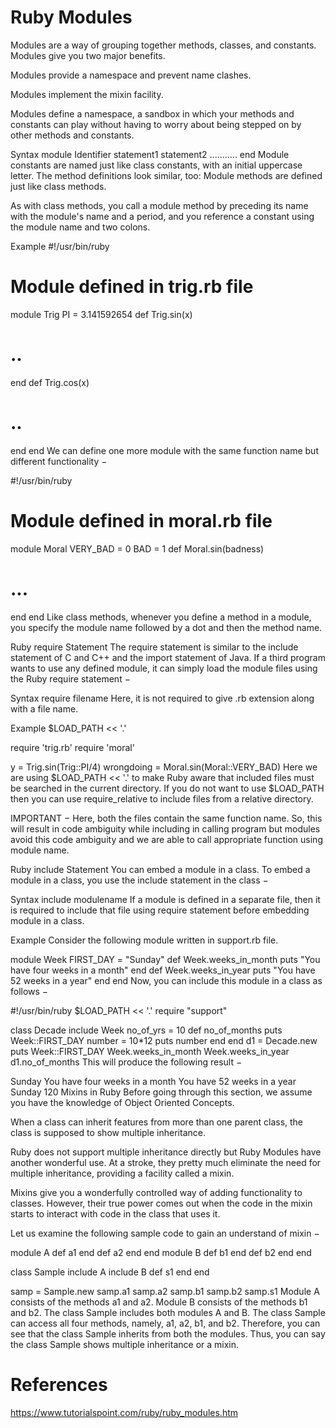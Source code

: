 # Ruby Modules

Modules are a way of grouping together methods, classes, and constants. Modules give you two major benefits.

Modules provide a namespace and prevent name clashes.

Modules implement the mixin facility.

Modules define a namespace, a sandbox in which your methods and constants can play without having to worry about being stepped on by other methods and constants.

Syntax
module Identifier
   statement1
   statement2
   ...........
end
Module constants are named just like class constants, with an initial uppercase letter. The method definitions look similar, too: Module methods are defined just like class methods.

As with class methods, you call a module method by preceding its name with the module's name and a period, and you reference a constant using the module name and two colons.

Example
#!/usr/bin/ruby

# Module defined in trig.rb file

module Trig
   PI = 3.141592654
   def Trig.sin(x)
   # ..
   end
   def Trig.cos(x)
   # ..
   end
end
We can define one more module with the same function name but different functionality −

#!/usr/bin/ruby

# Module defined in moral.rb file

module Moral
   VERY_BAD = 0
   BAD = 1
   def Moral.sin(badness)
   # ...
   end
end
Like class methods, whenever you define a method in a module, you specify the module name followed by a dot and then the method name.

Ruby require Statement
The require statement is similar to the include statement of C and C++ and the import statement of Java. If a third program wants to use any defined module, it can simply load the module files using the Ruby require statement −

Syntax
require filename
Here, it is not required to give .rb extension along with a file name.

Example
$LOAD_PATH << '.'

require 'trig.rb'
require 'moral'

y = Trig.sin(Trig::PI/4)
wrongdoing = Moral.sin(Moral::VERY_BAD)
Here we are using $LOAD_PATH << '.' to make Ruby aware that included files must be searched in the current directory. If you do not want to use $LOAD_PATH then you can use require_relative to include files from a relative directory.

IMPORTANT − Here, both the files contain the same function name. So, this will result in code ambiguity while including in calling program but modules avoid this code ambiguity and we are able to call appropriate function using module name.

Ruby include Statement
You can embed a module in a class. To embed a module in a class, you use the include statement in the class −

Syntax
include modulename
If a module is defined in a separate file, then it is required to include that file using require statement before embedding module in a class.

Example
Consider the following module written in support.rb file.

module Week
   FIRST_DAY = "Sunday"
   def Week.weeks_in_month
      puts "You have four weeks in a month"
   end
   def Week.weeks_in_year
      puts "You have 52 weeks in a year"
   end
end
Now, you can include this module in a class as follows −

#!/usr/bin/ruby
$LOAD_PATH << '.'
require "support"

class Decade
include Week
   no_of_yrs = 10
   def no_of_months
      puts Week::FIRST_DAY
      number = 10*12
      puts number
   end
end
d1 = Decade.new
puts Week::FIRST_DAY
Week.weeks_in_month
Week.weeks_in_year
d1.no_of_months
This will produce the following result −

Sunday
You have four weeks in a month
You have 52 weeks in a year
Sunday
120
Mixins in Ruby
Before going through this section, we assume you have the knowledge of Object Oriented Concepts.

When a class can inherit features from more than one parent class, the class is supposed to show multiple inheritance.

Ruby does not support multiple inheritance directly but Ruby Modules have another wonderful use. At a stroke, they pretty much eliminate the need for multiple inheritance, providing a facility called a mixin.

Mixins give you a wonderfully controlled way of adding functionality to classes. However, their true power comes out when the code in the mixin starts to interact with code in the class that uses it.

Let us examine the following sample code to gain an understand of mixin −

module A
   def a1
   end
   def a2
   end
end
module B
   def b1
   end
   def b2
   end
end

class Sample
include A
include B
   def s1
   end
end

samp = Sample.new
samp.a1
samp.a2
samp.b1
samp.b2
samp.s1
Module A consists of the methods a1 and a2. Module B consists of the methods b1 and b2. The class Sample includes both modules A and B. The class Sample can access all four methods, namely, a1, a2, b1, and b2. Therefore, you can see that the class Sample inherits from both the modules. Thus, you can say the class Sample shows multiple inheritance or a mixin.

# References
https://www.tutorialspoint.com/ruby/ruby_modules.htm
